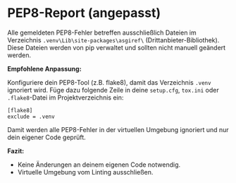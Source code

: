 # PEP8-Report (angepasst)

Alle gemeldeten PEP8-Fehler betreffen ausschließlich Dateien im Verzeichnis `.venv\Lib\site-packages\asgiref\` (Drittanbieter-Bibliothek). Diese Dateien werden von pip verwaltet und sollten nicht manuell geändert werden.

**Empfohlene Anpassung:**

Konfiguriere dein PEP8-Tool (z.B. flake8), damit das Verzeichnis `.venv` ignoriert wird. Füge dazu folgende Zeile in deine `setup.cfg`, `tox.ini` oder `.flake8`-Datei im Projektverzeichnis ein:

```
[flake8]
exclude = .venv
```

Damit werden alle PEP8-Fehler in der virtuellen Umgebung ignoriert und nur dein eigener Code geprüft.

**Fazit:**
- Keine Änderungen an deinem eigenen Code notwendig.
- Virtuelle Umgebung vom Linting ausschließen.

